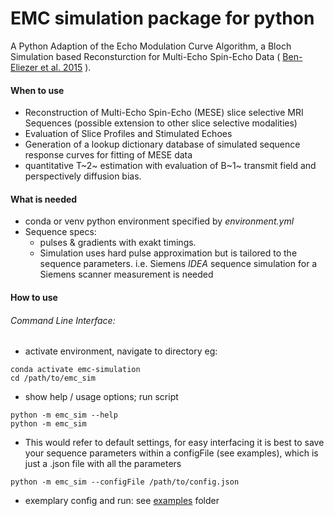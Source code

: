 # EMC simulation package for python

A Python Adaption of the Echo Modulation Curve Algorithm, a Bloch Simulation based Reconsturction for Multi-Echo Spin-Echo Data (
[Ben-Eliezer et al. 2015](https://doi.org/10.1002/mrm.25156) ).

#### When to use
- Reconstruction of Multi-Echo Spin-Echo (MESE) slice selective MRI Sequences (possible extension to other slice selective modalities)
- Evaluation of Slice Profiles and Stimulated Echoes
- Generation of a lookup dictionary database of simulated sequence response curves for fitting of MESE data
- quantitative T~2~ estimation with evaluation of B~1~ transmit field and perspectively diffusion bias.

#### What is needed
- conda or venv python environment specified by *environment.yml*
- Sequence specs:
  - pulses & gradients with exakt timings.
  - Simulation uses hard pulse approximation but is tailored to the sequence parameters. i.e. Siemens *IDEA* sequence simulation for a Siemens scanner measurement is needed

#### How to use
###### Command Line Interface:

- activate environment, navigate to directory eg:

```
conda activate emc-simulation
cd /path/to/emc_sim
```

- show help / usage options; run script
```
python -m emc_sim --help
python -m emc_sim
```

- This would refer to default settings, for easy interfacing it is best to save your sequence parameters within a configFile (see examples), which is just a .json file with all the parameters
```
python -m emc_sim --configFile /path/to/config.json
```
- exemplary config and run: see [examples](https://github.com/schmidtijoe/emc-simulation/tree/master/examples) folder
